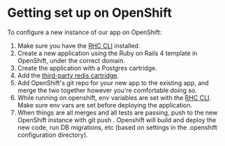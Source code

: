 # Getting set up on OpenShift

To configure a new instance of our app on OpenShift:

1. Make sure you have the [RHC CLI](https://developers.openshift.com/en/getting-started-osx.html) installed.
2. Create a new application using the Ruby on Rails 4 template in OpenShift, under the correct domain.
3. Create the application with a Postgres cartridge.
4. Add the [third-party redis cartridge](https://github.com/smarterclayton/openshift-redis-cart).
5. Add OpenShift's git repo for your new app to the existing app, and merge the two together however you're comfortable doing so.
6. While running on openshift, env variables are set with the [RHC CLI](https://developers.openshift.com/en/getting-started-overview.html). Make sure env vars are set before deploying the application.
7. When things are all merges and all tests are passing, push to the new OpenShift instance with git push <remote name> <branch name>. Openshift will build and deploy the new code, run DB migrations, etc (based on settings in the .openshift configuration directory).